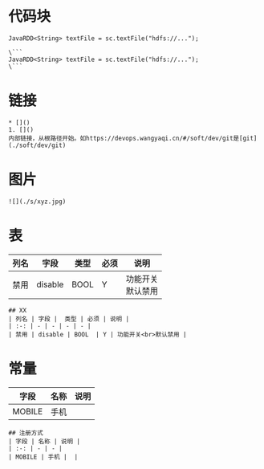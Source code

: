 # 代码块
```
JavaRDD<String> textFile = sc.textFile("hdfs://...");
```

```
\```
JavaRDD<String> textFile = sc.textFile("hdfs://...");
\```
```

# 链接
```
* []()
1. []()
内部链接，从根路径开始。如https://devops.wangyaqi.cn/#/soft/dev/git是[git](./soft/dev/git)

```
# 图片
```
![](./s/xyz.jpg)
```

# 表
| 列名 | 字段 |  类型 | 必须 | 说明 |
| :-: | - | - | - | - |
| 禁用 | disable | BOOL  | Y | 功能开关<br>默认禁用 |

```
## XX
| 列名 | 字段 |  类型 | 必须 | 说明 |
| :-: | - | - | - | - |
| 禁用 | disable | BOOL  | Y | 功能开关<br>默认禁用 |
```

# 常量
| 字段 | 名称 | 说明 |
| :-: | - | - |
| MOBILE | 手机 |  |

```
## 注册方式
| 字段 | 名称 | 说明 |
| :-: | - | - |
| MOBILE | 手机 |  |
```
